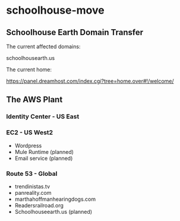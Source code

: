 # schoolhouse-move

## Schoolhouse Earth Domain Transfer

The current affected domains:

  schoolhousearth.us

The current home:

  https://panel.dreamhost.com/index.cgi?tree=home.over#!/welcome/

## The AWS Plant

### Identity Center - US East

### EC2 - US West2
- Wordpress
- Mule Runtime (planned)
- Email service (planned)

### Route 53 - Global
- trendinistas.tv
- panreality.com
- marthahoffmanhearingdogs.com
- Readersrailroad.org
- Schoolhouseearth.us (planned)


